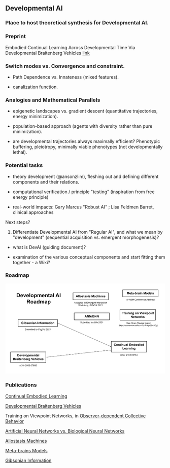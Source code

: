 ## Developmental AI

### Place to host theoretical synthesis for Developmental AI.

### Preprint

Embodied Continual Learning Across Developmental Time Via Developmental Braitenberg Vehicles [link](https://www.researchgate.net/publication/344935474_Embodied_Continual_Learning_Across_Developmental_Time_Via_Developmental_Braitenberg_Vehicles)  

### Switch modes vs. Convergence and constraint.

* Path Dependence vs. Innateness (mixed features).

* canalization function.

### Analogies and Mathematical Parallels

* epigenetic landscapes vs. gradient descent (quantitative trajectories, energy minimization).

* population-based approach (agents with diversity rather than pure minimization).

* are developmental trajectories always maximally efficient? Phenotypic buffering, pleiotropy, minimally viable phenotypes (not developmentally lethal).


### Potential tasks

* theory development (@ansonzlim), fleshing out and defining different components and their relations.

* computational verification / principle "testing" (inspiration from free energy principle)

* real-world impacts: Gary Marcus "Robust AI" ; Lisa Feldmen Barret, clinical approaches

Next steps?

1) Differentiate Developmental AI from "Regular AI", and what we mean by "development" (sequential acquisition vs. emergent morphogenesis)?

* what is DevAI (guiding document)?

* examination of the various conceptual components and start fitting them together - a Wiki?

### Roadmap
<P>
  <IMG SRC="https://github.com/OREL-group/Developmental-AI/blob/main/Media/DevAI.png">
    </P>


### Publications  

[Continual Embodied Learning](https://arxiv.org/abs/2103.05753)  

[Developmental Braitenberg Vehicles](https://arxiv.org/abs/2003.07689)

Training on Viewpoint Networks, in [Observer-dependent Collective Behavior](https://openreview.net/pdf?id=FiwgkEEmXOg)

[Artificial Neural Networks vs. Biological Neural Networks](https://www.researchgate.net/publication/350061621_Connectionism_Complexity_and_Living_Systems_a_comparison_of_Artificial_and_Biological_Neural_Networks)

[Allostasis Machines](---)

[Meta-brains Models](---)

[Gibsonian Information](---)
